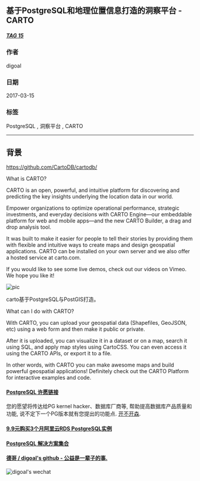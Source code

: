 ## 基于PostgreSQL和地理位置信息打造的洞察平台 - CARTO  
##### [TAG 15](../class/15.md)
           
### 作者           
digoal            
              
### 日期            
2017-03-15                                      
            
### 标签                                                                                                                            
PostgreSQL , 洞察平台 , CARTO    
          
----            
          
## 背景    
https://github.com/CartoDB/cartodb/  
  
What is CARTO?  
  
CARTO is an open, powerful, and intuitive platform for discovering and predicting the key insights underlying the location data in our world.  
  
Empower organizations to optimize operational performance, strategic investments, and everyday decisions with CARTO Engine—our embeddable platform for web and mobile apps—and the new CARTO Builder, a drag and drop analysis tool.  
  
It was built to make it easier for people to tell their stories by providing them with flexible and intuitive ways to create maps and design geospatial applications. CARTO can be installed on your own server and we also offer a hosted service at carto.com.  
  
If you would like to see some live demos, check out our videos on Vimeo. We hope you like it!  
  
![pic](20170315_02_pic_001.png)  
  
carto基于PostgreSQL与PostGIS打造。    
  
What can I do with CARTO?  
  
With CARTO, you can upload your geospatial data (Shapefiles, GeoJSON, etc) using a web form and then make it public or private.  
  
After it is uploaded, you can visualize it in a dataset or on a map, search it using SQL, and apply map styles using CartoCSS. You can even access it using the CARTO APIs, or export it to a file.  
  
In other words, with CARTO you can make awesome maps and build powerful geospatial applications! Definitely check out the CARTO Platform for interactive examples and code.  
  
  
  
  
  
  
  
  
  
  
  
  
  
  
  
  
  
  
  
  
  
  
  
  
  
  
  
  
  
  
  
  
  
  
  
  
  
  
  
  
  
  
  
  
  
  
  
  
  
  
  
  
  
  
  
  
  
  
  
  
  
  
  
#### [PostgreSQL 许愿链接](https://github.com/digoal/blog/issues/76 "269ac3d1c492e938c0191101c7238216")
您的愿望将传达给PG kernel hacker、数据库厂商等, 帮助提高数据库产品质量和功能, 说不定下一个PG版本就有您提出的功能点. [开不开森](https://github.com/digoal/blog/issues/76 "269ac3d1c492e938c0191101c7238216").  
  
  
#### [9.9元购买3个月阿里云RDS PostgreSQL实例](https://www.aliyun.com/database/postgresqlactivity "57258f76c37864c6e6d23383d05714ea")
  
  
#### [PostgreSQL 解决方案集合](https://yq.aliyun.com/topic/118 "40cff096e9ed7122c512b35d8561d9c8")
  
  
#### [德哥 / digoal's github - 公益是一辈子的事.](https://github.com/digoal/blog/blob/master/README.md "22709685feb7cab07d30f30387f0a9ae")
  
  
![digoal's wechat](../pic/digoal_weixin.jpg "f7ad92eeba24523fd47a6e1a0e691b59")
  
